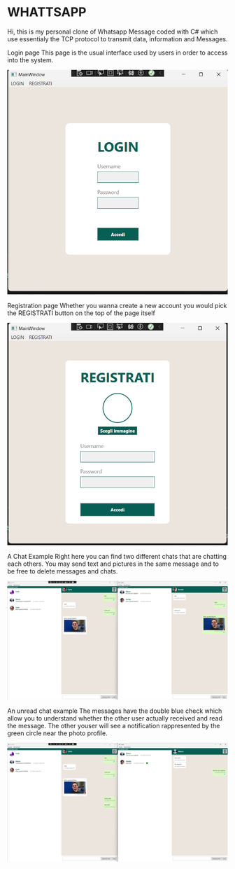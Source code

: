 # WHATTSAPP
Hi, this is my personal clone of Whatsapp Message coded with C# which use essentialy the TCP protocol to transmit data, information and Messages.


Login page
This page is the usual interface used by users in order to access into the system.

![Login](https://github.com/FullMonkeyy/WHATTSAPP/blob/master/Screenshots/login.png)

Registration page
Whether you wanna create a new account you would pick the REGISTRATI button on the top of the page itself

![Registrazione](https://github.com/FullMonkeyy/WHATTSAPP/blob/master/Screenshots/registrazione.png)

A Chat Example
Right here you can find two different chats that are chatting each others. You may send text and pictures in the same message and to be free to delete messages and chats. 

![Chat](https://github.com/FullMonkeyy/WHATTSAPP/blob/master/Screenshots/Chat.png)

An unread chat example
The messages have the double blue check which allow you to understand whether the other user actually received and read the message.
The other youser will see a notification rappresented by the green circle near the photo profile.

![Unread chat](https://github.com/FullMonkeyy/WHATTSAPP/blob/master/Screenshots/Unread%20chat.png)
